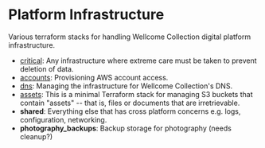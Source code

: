 # Platform Infrastructure

Various terraform stacks for handling Wellcome Collection digital platform infrastructure.

- [critical](critical/README.md): Any infrastructure where extreme care must be taken to prevent deletion of data.
- [accounts](accounts/README.md): Provisioning AWS account access.
- [dns](dns/README.md): Managing the infrastructure for Wellcome Collection's DNS.
- [assets](assets/README.md): This is a minimal Terraform stack for managing S3 buckets that contain "assets" -- that is, files or documents that are irretrievable.
- **shared**: Everything else that has cross platform concerns e.g. logs, configuration, networking.
- **photography_backups**: Backup storage for photography (needs cleanup?)

